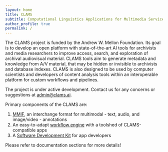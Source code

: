 ```yaml
---
layout: home
title: CLAMS
subtitle: Computational Linguistics Applications for Multimedia Services
author_profile: true
permalink: /
---
```


The CLAMS project is funded by the Andrew W. Mellon Foundation. Its goal is to develop an open platform with state-of-the-art AI tools for archivists and media researchers  to improve access, search, and exploration of archival audiovisual material. CLAMS tools aim to generate  metadata and knowledge from A/V material, that may be hidden or invisible to archivists and database indexes.  CLAMS is also designed to be used by  computer scientists and developers of content analysis tools within an interoperable platform  for custom workflows and pipelines. 

The project is under active development. Contact us for any concerns or suggestions at [admin@clams.ai](mailto:admin@clams.ai). 

Primary components of the CLAMS are:

1. [MMIF](https://clams.ai/mmif/), an interchange format for multimodal - text, audio, and image/video - annotations
1. An easy-to-adapt [workflow engine](http://clams.ai/appliance) with a toolshed of CLAMS-compatible apps 
1. A [Software Development Kit](https://pypi.org/project/clams-python/) for app developers


Please refer to documentation sections for more details!
